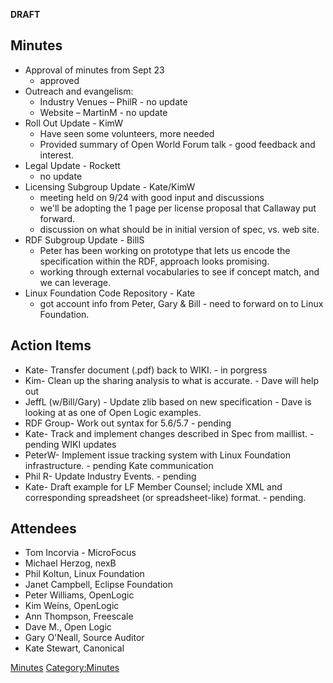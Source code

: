 **DRAFT**

## Minutes

  - Approval of minutes from Sept 23
      - approved
  - Outreach and evangelism:
      - Industry Venues – PhilR - no update
      - Website – MartinM - no update
  - Roll Out Update - KimW
      - Have seen some volunteers, more needed
      - Provided summary of Open World Forum talk - good feedback and
        interest.
  - Legal Update - Rockett
      - no update
  - Licensing Subgroup Update - Kate/KimW
      - meeting held on 9/24 with good input and discussions
      - we'll be adopting the 1 page per license proposal that Callaway
        put forward.
      - discussion on what should be in initial version of spec, vs. web
        site.
  - RDF Subgroup Update - BillS
      - Peter has been working on prototype that lets us encode the
        specification within the RDF, approach looks promising.
      - working through external vocabularies to see if concept match,
        and we can leverage.
  - Linux Foundation Code Repository - Kate
      - got account info from Peter, Gary & Bill - need to forward on to
        Linux Foundation.

## Action Items

  - Kate- Transfer document (.pdf) back to WIKI. - in porgress
  - Kim- Clean up the sharing analysis to what is accurate. - Dave will
    help out
  - JeffL (w/Bill/Gary) - Update zlib based on new specification - Dave
    is looking at as one of Open Logic examples.
  - RDF Group- Work out syntax for 5.6/5.7 - pending
  - Kate- Track and implement changes described in Spec from maillist. -
    pending WIKI updates
  - PeterW- Implement issue tracking system with Linux Foundation
    infrastructure. - pending Kate communication
  - Phil R- Update Industry Events. - pending
  - Kate- Draft example for LF Member Counsel; include XML and
    corresponding spreadsheet (or spreadsheet-like) format. - pending.

## Attendees

  - Tom Incorvia - MicroFocus
  - Michael Herzog, nexB
  - Phil Koltun, Linux Foundation
  - Janet Campbell, Eclipse Foundation
  - Peter Williams, OpenLogic
  - Kim Weins, OpenLogic
  - Ann Thompson, Freescale
  - Dave M., Open Logic
  - Gary O'Neall, Source Auditor
  - Kate Stewart, Canonical

[Minutes](Category:General "wikilink")
[Category:Minutes](Category:Minutes "wikilink")
